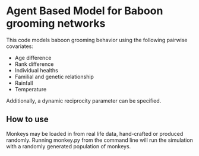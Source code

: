 Agent Based Model for Baboon grooming networks
================================

This code models baboon grooming behavior using the following pairwise covariates:

* Age difference
* Rank difference
* Individual healths
* Familial and genetic relationship
* Rainfall
* Temperature

Additionally, a dynamic reciprocity parameter can be specified.

How to use
----------
Monkeys may be loaded in from real life data, hand-crafted or produced randomly. Running monkey.py from the command line will run the simulation with a randomly generated population of monkeys.